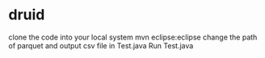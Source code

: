 # druid

clone the code into your local system
mvn eclipse:eclipse
change the path of parquet and output csv file in Test.java
Run Test.java
